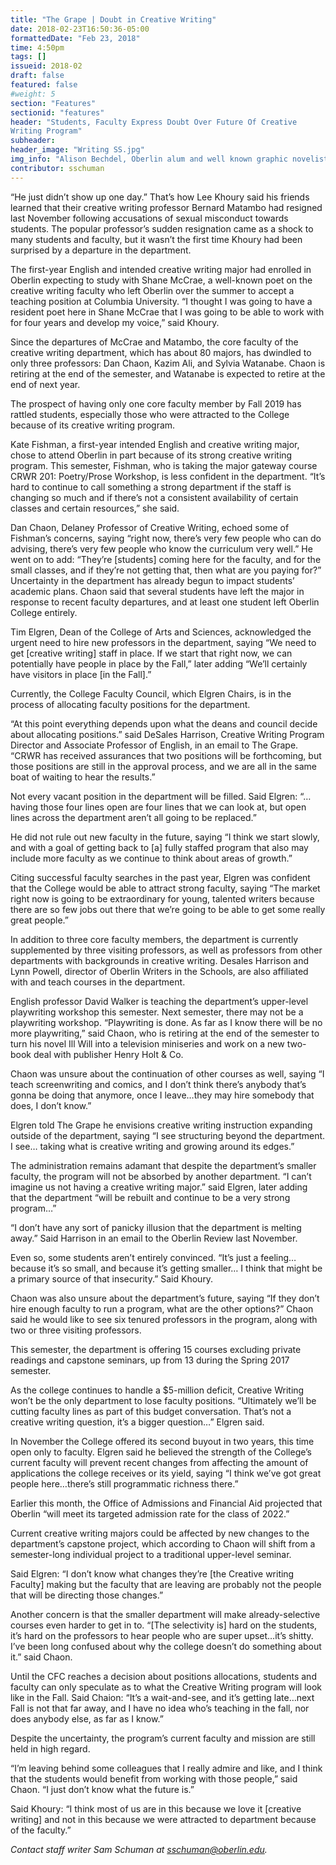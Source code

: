 ```yaml
---
title: "The Grape | Doubt in Creative Writing"
date: 2018-02-23T16:50:36-05:00
formattedDate: "Feb 23, 2018"
time: 4:50pm
tags: []
issueid: 2018-02
draft: false
featured: false
#weight: 5
section: "Features"
sectionid: "features"
header: "Students, Faculty Express Doubt Over Future Of Creative
Writing Program"
subheader: 
header_image: "Writing SS.jpg"
img_info: "Alison Bechdel, Oberlin alum and well known graphic novelist."
contributor: sschuman
---
```


“He just didn’t show up one day.” That’s how Lee Khoury said his friends learned that their creative writing professor Bernard Matambo had resigned last November following accusations of sexual misconduct towards students.  The popular professor’s sudden resignation came as a shock to many students and faculty, but it wasn’t the first time Khoury had been surprised by a departure in the department. 

The first-year English and intended creative writing major had enrolled in Oberlin expecting to study with Shane McCrae, a well-known poet on the creative writing faculty who left Oberlin over the summer to accept a teaching position at Columbia University. “I thought I was going to have a resident poet here in Shane McCrae that I was going to be able to work with for four years and develop my voice,” said Khoury.

Since the departures of McCrae and Matambo, the core faculty of the creative writing department, which has about 80 majors, has dwindled to only three professors: Dan Chaon, Kazim Ali, and Sylvia Watanabe. Chaon is retiring at the end of the semester, and Watanabe is expected to retire at the end of next year.

The prospect of having only one core faculty member by Fall 2019 has rattled students, especially those who were attracted to the College because of its creative writing program.

Kate Fishman, a first-year intended English and creative writing major, chose to attend Oberlin in part because of its strong creative writing program. This semester, Fishman, who is taking the major gateway course CRWR 201: Poetry/Prose Workshop, is less confident in the department. “It’s hard to continue to call something a strong department if the staff is changing so much and if there’s not a consistent availability of certain classes and certain resources,” she said.

Dan Chaon, Delaney Professor of Creative Writing, echoed some of Fishman’s concerns, saying “right now, there’s very few people who can do advising, there’s very few people who know the curriculum very well.” He went on to add: “They’re [students] coming here for the faculty, and for the small classes, and if they’re not getting that, then what are you paying for?”
Uncertainty in the department has already begun to impact students’ academic plans. Chaon said that several students have left the major in response to recent faculty departures, and at least one student left Oberlin College entirely.

Tim Elgren, Dean of the College of Arts and Sciences, acknowledged the urgent need to hire new professors in the department, saying “We need to get [creative writing] staff in place. If we start that right now, we can potentially have people in place by the Fall,” later adding “We’ll certainly have visitors in place [in the Fall].”

Currently, the College Faculty Council, which Elgren Chairs, is in the process of allocating faculty positions for the department. 

“At this point everything depends upon what the deans and council decide about allocating positions.” said DeSales Harrison, Creative Writing Program Director and Associate Professor of English, in an email to The Grape. “CRWR has received assurances that two positions will be forthcoming, but those positions are still in the approval process, and we are all in the same boat of waiting to hear the results.”

Not every vacant position in the department will be filled. Said Elgren: “…having those four lines open are four lines that we can look at, but open lines across the department aren’t all going to be replaced.” 

He did not rule out new faculty in the future, saying “I think we start slowly, and with a goal of getting back to [a] fully staffed program that also may include more faculty as we continue to think about areas of growth.”

Citing successful faculty searches in the past year, Elgren was confident that the College would be able to attract strong faculty, saying “The market right now is going to be extraordinary for young, talented writers because there are so few jobs out there that we’re going to be able to get some really great people.”

In addition to three core faculty members, the department is currently supplemented by three visiting professors, as well as professors from other departments with backgrounds in creative writing. Desales Harrison and Lynn Powell, director of Oberlin Writers in the Schools, are also affiliated with and teach courses in the department.

English professor David Walker is teaching the department’s upper-level playwriting workshop this semester. Next semester, there may not be a playwriting workshop. “Playwriting is done. As far as I know there will be no more playwriting,” said Chaon, who is retiring at the end of the semester to turn his novel Ill Will into a television miniseries and work on a new two-book deal with publisher Henry Holt & Co.

Chaon was unsure about the continuation of other courses as well, saying “I teach screenwriting and comics, and I don’t think there’s anybody that’s gonna be doing that anymore, once I leave…they may hire somebody that does, I don’t know.”

Elgren told The Grape he envisions creative writing instruction expanding outside of the department, saying “I see structuring beyond the department. I see… taking what is creative writing and growing around its edges.”

The administration remains adamant that despite the department’s smaller faculty, the program will not be absorbed by another department.  “I can’t imagine us not having a creative writing major.” said Elgren, later adding that the department “will be rebuilt and continue to be a very strong program…”

“I don’t have any sort of panicky illusion that the department is melting away.” Said Harrison in an email to the Oberlin Review last November.

Even so, some students aren’t entirely convinced. “It’s just a feeling…because it’s so small, and because it’s getting smaller… I think that might be a primary source of that insecurity.” Said Khoury. 

Chaon was also unsure about the department’s future, saying “If they don’t hire enough faculty to run a program, what are the other options?” Chaon said he would like to see six tenured professors in the program, along with two or three visiting professors.

This semester, the department is offering 15 courses excluding private readings and capstone seminars, up from 13 during the Spring 2017 semester.

As the college continues to handle a $5-million deficit, Creative Writing won’t be the only department to lose faculty positions. “Ultimately we’ll be cutting faculty lines as part of this budget conversation. That’s not a creative writing question, it’s a bigger question…” Elgren said.

In November the College offered its second buyout in two years, this time open only to faculty.
Elgren said he believed the strength of the College’s current faculty will prevent recent changes from affecting the amount of applications the college receives or its yield, saying “I think we’ve got great people here…there’s still programmatic richness there.”

Earlier this month, the Office of Admissions and Financial Aid projected that Oberlin “will meet its targeted admission rate for the class of 2022.”

Current creative writing majors could be affected by new changes to the department’s capstone project, which according to Chaon will shift from a semester-long individual project to a traditional upper-level seminar.

Said Elgren: “I don’t know what changes they’re [the Creative writing Faculty] making but the faculty that are leaving are probably not the people that will be directing those changes.”

Another concern is that the smaller department will make already-selective courses even harder to get in to. “[The selectivity is] hard on the students, it’s hard on the professors to hear people who are super upset…it’s shitty. I’ve been long confused about why the college doesn’t do something about it.” said Chaon.

Until the CFC reaches a decision about positions allocations, students and faculty can only speculate as to what the Creative Writing program will look like in the Fall. Said Chaion: “It’s a wait-and-see, and it’s getting late…next Fall is not that far away, and I have no idea who’s teaching in the fall, nor does anybody else, as far as I know.”

Despite the uncertainty, the program’s current faculty and mission are still held in high regard. 

“I’m leaving behind some colleagues that I really admire and like, and I think that the students would benefit from working with those people,” said Chaon. “I just don’t know what the future is.” 

Said Khoury: “I think most of us are in this because we love it [creative writing] and not in this because we were attracted to department because of the faculty.”

*Contact staff writer Sam Schuman at sschuman@oberlin.edu.*
